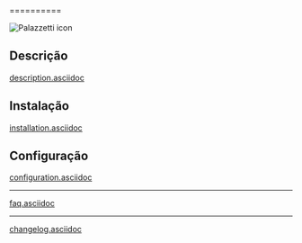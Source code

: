  
==========

![Palazzetti icon](../images/Palazzetti_icon.png)



Descrição 
-----------

[description.asciidoc](description.asciidoc)

Instalação 
------------

[installation.asciidoc](installation.asciidoc)

Configuração 
-------------

[configuration.asciidoc](configuration.asciidoc)

 
---

[faq.asciidoc](faq.asciidoc)

 
---------

[changelog.asciidoc](changelog.asciidoc)
